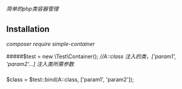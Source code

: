 ###### 简单的php类容器管理

Installation
------------
*composer require simple-container*


#####$test = new \Test\Container();
*//A::class 注入的类，['param1', 'param2'...] 注入类所需参数*


#####
$class = $test::bind(A::class, ['param1', 'param2']);
